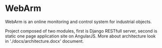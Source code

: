 # WebArm
WebArm is an online monitoring and control system for industrial objects.

Project composed of two modules, first is Django RESTfull server, second is static one page application site on AngularJS.
More about architecture look in './docs/architecture.docx' document.